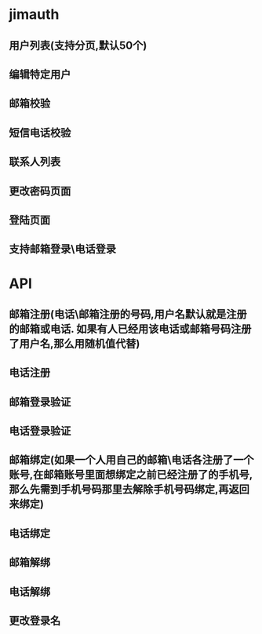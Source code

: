 # jimauth

## 用户列表(支持分页,默认50个)
## 编辑特定用户
## 邮箱校验
## 短信电话校验
## 联系人列表
## 更改密码页面
## 登陆页面
## 支持邮箱登录\电话登录


# API
## 邮箱注册(电话\邮箱注册的号码,用户名默认就是注册的邮箱或电话. 如果有人已经用该电话或邮箱号码注册了用户名,那么用随机值代替)
## 电话注册
## 邮箱登录验证
## 电话登录验证
## 邮箱绑定(如果一个人用自己的邮箱\电话各注册了一个账号,在邮箱账号里面想绑定之前已经注册了的手机号,那么先需到手机号码那里去解除手机号码绑定,再返回来绑定)
## 电话绑定
## 邮箱解绑
## 电话解绑
## 更改登录名
